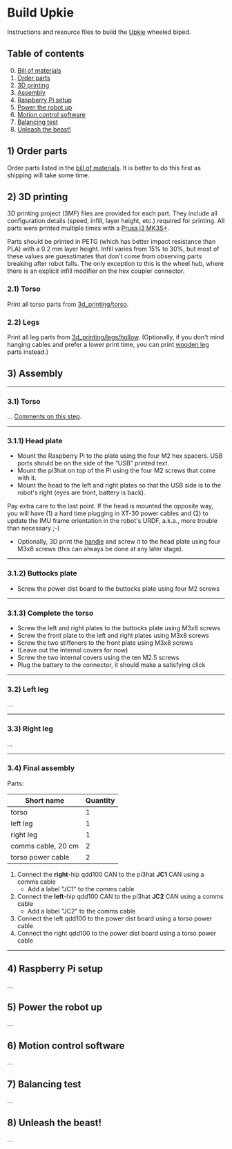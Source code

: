 # Build Upkie

Instructions and resource files to build the [Upkie](https://hackaday.io/project/185729-upkie-wheeled-biped-robot) wheeled biped.

## Table of contents

0. [Bill of materials](BOM.md)
1. [Order parts](#1-order-parts)
2. [3D printing](#2-3d-printing)
3. [Assembly](#3-assembly)
4. [Raspberry Pi setup](#4-raspberry-pi-setup)
5. [Power the robot up](#5-power-the-robot-up)
6. [Motion control software](#6-motion-control-software)
7. [Balancing test](#7-balancing-test)
8. [Unleash the beast!](#8-unleash-the-beast)

## 1) Order parts

Order parts listed in the [bill of materials](BOM.md). It is better to do this first as shipping will take some time.

## 2) 3D printing

3D printing project (3MF) files are provided for each part. They include all configuration details (speed, infill, layer height, etc.) required for printing. All parts were printed multiple times with a [Prusa i3 MK3S+](https://www.prusa3d.com/product/original-prusa-i3-mk3s-kit-3/).

Parts should be printed in PETG (which has better impact resistance than PLA) with a 0.2 mm layer height. Infill varies from 15% to 30%, but most of these values are guesstimates that don't come from observing parts breaking after robot falls. The only exception to this is the wheel hub, where there is an explicit infill modifier on the hex coupler connector.

### 2.1) Torso

Print all torso parts from [3d\_printing/torso](3d_printing/torso).

### 2.2) Legs

Print all leg parts from [3d\_printing/legs/hollow](3d_printing/legs/hollow). (Optionally, if you don't mind hanging cables and prefer a lower print time, you can print [wooden leg](3d_printing/legs/wooden) parts instead.)

## 3) Assembly

---

### 3.1) Torso

... [Comments on this step](...).

---

### 3.1.1) Head plate

- Mount the Raspberry Pi to the plate using the four M2 hex spacers. USB ports should be on the side of the “USB” printed text.
- Mount the pi3hat on top of the Pi using the four M2 screws that come with it.
- Mount the head to the left and right plates so that the USB side is to the robot's right (eyes are front, battery is back).

Pay extra care to the last point. If the head is mounted the opposite way, you will have (1) a hard time plugging in XT-30 power cables and (2) to update the IMU frame orientation in the robot's URDF, a.k.a., more trouble than necessary ;-)

- Optionally, 3D print the [handle](3d_printing/extras/handle_v1.3mf) and screw it to the head plate using four M3x8 screws (this can always be done at any later stage).

---

### 3.1.2) Buttocks plate

- Screw the power dist board to the buttocks plate using four M2 screws

---

### 3.1.3) Complete the torso

- Screw the left and right plates to the buttocks plate using M3x8 screws
- Screw the front plate to the left and right plates using M3x8 screws
- Screw the two stiffeners to the front plate using M3x8 screws
- (Leave out the internal covers for now)
- Screw the two internal covers using the ten M2.5 screws
- Plug the battery to the connector, it should make a satisfying click

---

### 3.2) Left leg

...

---

### 3.3) Right leg

...

---

### 3.4) Final assembly

Parts:

| Short name         | Quantity |
|--------------------|----------|
| torso              | 1        |
| left leg           | 1        |
| right leg          | 1        |
| comms cable, 20 cm | 2        |
| torso power cable  | 2        |

1. Connect the **right**-hip qdd100 CAN to the pi3hat **JC1** CAN using a comms cable
    - Add a label "JC1" to the comms cable
2. Connect the **left**-hip qdd100 CAN to the pi3hat **JC2** CAN using a comms cable
    - Add a label "JC2" to the comms cable
3. Connect the left qdd100 to the power dist board using a torso power cable
4. Connect the right qdd100 to the power dist board using a torso power cable

---

## 4) Raspberry Pi setup

...

## 5) Power the robot up

...

## 6) Motion control software

...

## 7) Balancing test

...

## 8) Unleash the beast!

...
